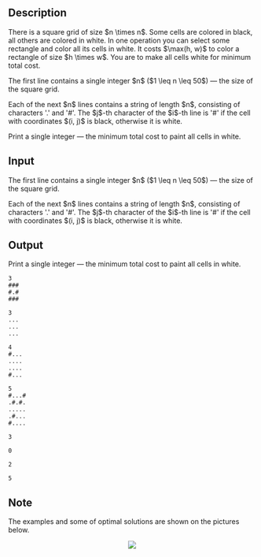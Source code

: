 ## Description

<div><p>There is a square grid of size $n \times n$. Some cells are colored in black, all others are colored in white. In one operation you can select some rectangle and color all its cells in white. It costs $\max(h, w)$ to color a rectangle of size $h \times w$. You are to make all cells white for minimum total cost.</p></div><div class="input-specification"><p>The first line contains a single integer $n$ ($1 \leq n \leq 50$)&nbsp;— the size of the square grid.</p><p>Each of the next $n$ lines contains a string of length $n$, consisting of characters '<span class="tex-font-style-tt">.</span>' and '<span class="tex-font-style-tt">#</span>'. The $j$-th character of the $i$-th line is '<span class="tex-font-style-tt">#</span>' if the cell with coordinates $(i, j)$ is black, otherwise it is white.</p></div><div class="output-specification"><p>Print a single integer&nbsp;— the minimum total cost to paint all cells in white.</p></div>

## Input

<p>The first line contains a single integer $n$ ($1 \leq n \leq 50$)&nbsp;— the size of the square grid.</p><p>Each of the next $n$ lines contains a string of length $n$, consisting of characters '<span class="tex-font-style-tt">.</span>' and '<span class="tex-font-style-tt">#</span>'. The $j$-th character of the $i$-th line is '<span class="tex-font-style-tt">#</span>' if the cell with coordinates $(i, j)$ is black, otherwise it is white.</p>

## Output

<p>Print a single integer&nbsp;— the minimum total cost to paint all cells in white.</p>





```input1
3
###
#.#
###
```




```input2
3
...
...
...
```




```input3
4
#...
....
....
#...
```




```input4
5
#...#
.#.#.
.....
.#...
#....
```




```output1
3
```




```output2
0
```




```output3
2
```




```output4
5
```



## Note

<p>The examples and some of optimal solutions are shown on the pictures below.</p><center> <img class="tex-graphics" src="file://ozkUnmC2.png" style="max-width: 100.0%;max-height: 100.0%;"> </center>
